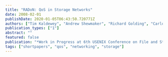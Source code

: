 ```yaml
---
title: "RADoN: QoS in Storage Networks"
date: 2008-02-01
publishDate: 2020-01-05T06:43:50.720771Z
authors: ["Tim Kaldewey", "Andrew Shewmaker", "Richard Golding", "Carlos Maltzahn", "Theodore Wong", "Scott A. Brandt"]
publication_types: ["1"]
abstract: ""
featured: false
publication: "*Work in Progress at 6th USENIX Conference on File and Storage Technologies (FAST '08)*"
tags: ["shortpapers", "qos", "networking", "storage"]
---
```



